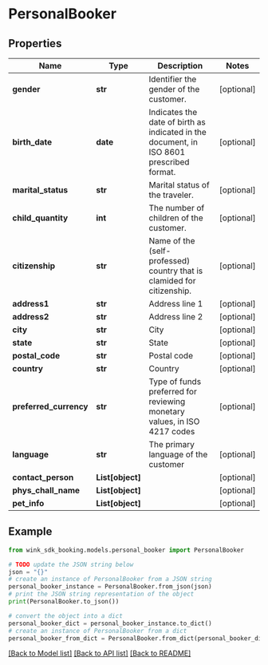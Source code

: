 # PersonalBooker


## Properties

Name | Type | Description | Notes
------------ | ------------- | ------------- | -------------
**gender** | **str** | Identifier the gender of the customer. | [optional] 
**birth_date** | **date** | Indicates the date of birth as indicated in the document, in ISO 8601 prescribed format. | [optional] 
**marital_status** | **str** | Marital status of the traveler. | [optional] 
**child_quantity** | **int** | The number of children of the customer. | [optional] 
**citizenship** | **str** | Name of the (self-professed) country that is clamided for citizenship. | [optional] 
**address1** | **str** | Address line 1 | [optional] 
**address2** | **str** | Address line 2 | [optional] 
**city** | **str** | City | [optional] 
**state** | **str** | State | [optional] 
**postal_code** | **str** | Postal code | [optional] 
**country** | **str** | Country | [optional] 
**preferred_currency** | **str** | Type of funds preferred for reviewing monetary values, in ISO 4217 codes | [optional] 
**language** | **str** | The primary language of the customer | [optional] 
**contact_person** | **List[object]** |  | [optional] 
**phys_chall_name** | **List[object]** |  | [optional] 
**pet_info** | **List[object]** |  | [optional] 

## Example

```python
from wink_sdk_booking.models.personal_booker import PersonalBooker

# TODO update the JSON string below
json = "{}"
# create an instance of PersonalBooker from a JSON string
personal_booker_instance = PersonalBooker.from_json(json)
# print the JSON string representation of the object
print(PersonalBooker.to_json())

# convert the object into a dict
personal_booker_dict = personal_booker_instance.to_dict()
# create an instance of PersonalBooker from a dict
personal_booker_from_dict = PersonalBooker.from_dict(personal_booker_dict)
```
[[Back to Model list]](../README.md#documentation-for-models) [[Back to API list]](../README.md#documentation-for-api-endpoints) [[Back to README]](../README.md)


